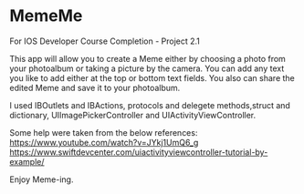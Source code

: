 # MemeMe
For IOS Developer Course Completion - Project 2.1

This app will allow you to create a Meme either by choosing a photo from your photoalbum or taking a picture by the camera. You can add any text you like to add
either at the top or bottom text fields. You also can share the edited Meme and save it to your photoalbum.

I used IBOutlets and IBActions, protocols and delegete methods,struct and dictionary, UIImagePickerController and UIActivityViewController.

Some help were taken from the below references:
https://www.youtube.com/watch?v=JYkj1UmQ6_g
https://www.swiftdevcenter.com/uiactivityviewcontroller-tutorial-by-example/

Enjoy Meme-ing.
